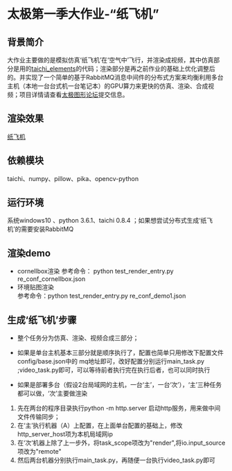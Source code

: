 # 太极第一季大作业-“纸飞机”


## 背景简介
大作业主要做的是模拟仿真‘纸飞机’在‘空气中’飞行，并渲染成视频，其中仿真部分是用的[taichi_elements](https://github.com/taichi-dev/taichi_elements)的代码；渲染部分是再之前作业的基础上优化调整后的。并实现了一个简单的基于RabbitMQ消息中间件的分布式方案来均衡利用多台主机（本地一台台式机一台笔记本）的GPU算力来更快的仿真、渲染、合成视频；项目详情请查看[太极图形论坛](https://forum.taichi.graphics/t/topic/2246)提交信息。
## 渲染效果 
[纸飞机](https://www.bilibili.com/video/BV1XT4y127Yu/ )
 
## 依赖模块
taichi、numpy、pillow、pika、opencv-python  
## 运行环境
系统windows10 、python 3.6.1、taichi 0.8.4 ；如果想尝试分布式生成‘纸飞机’的需要安装RabbitMQ
  
## 渲染demo
* cornellbox渲染
   参考命令： python test_render_entry.py re_conf_cornellbox.json 
* 环境贴图渲染  
   参考命令：python test_render_entry.py  re_conf_demo1.json 
 
   
## 生成‘纸飞机’步骤 
* 整个任务分为仿真、渲染、视频合成三部分；
* 如果是单台主机基本三部分就是顺序执行了，配置也简单只用修改下配置文件config/base.json中的 mq地址即可，改好配置分别运行main_task.py ;video_task.py即可，可以等待前者执行完在执行后者，也可以同时执行

* 如果是部署多台（假设2台局域网的主机，一台‘主’，一台‘次’），‘主’三种任务都可以做，‘次’主要做渲染
1. 先在两台的程序目录执行python -m http.server 启动http服务，用来做中间文件传输同步；
2. 在‘主’执行机器（A）上配置，在上面单台配置的基础上，修改http_server_host项为本机局域网ip
3. 在‘次’机器上除了上一步外，将task_scope项改为"render",将io.input_source项改为"remote"
4. 然后两台机器分别执行main_task.py，再随便一台执行video_task.py即可
